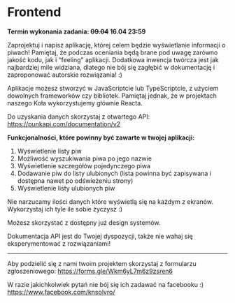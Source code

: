 # Frontend

**Termin wykonania zadania: ~~09.04~~ 16.04 23:59**

Zaprojektuj i napisz aplikację, której celem będzie wyświetlanie informacji o piwach! Pamiętaj, że podczas oceniania będą brane pod uwagę zarówno jakość kodu, jak i “feeling” aplikacji. Dodatkowa inwencja twórcza jest jak najbardziej mile widziana, dlatego nie bój się zagłębić w dokumentację i zaproponować autorskie rozwiązania! :)

Aplikacje możesz stworzyć w JavaScriptcie lub TypeScriptcie, z użyciem dowolnych frameworków czy bibliotek. Pamiętaj jednak, że w projektach naszego Koła wykorzystujemy głównie Reacta.

Do uzyskania danych skorzystaj z otwartego API: https://punkapi.com/documentation/v2 

**Funkcjonalności, które powinny być zawarte w twojej aplikacji:**

1. Wyświetlenie listy piw
2. Możliwość wyszukiwania piwa po jego nazwie
3. Wyświetlenie szczegółów pojedynczego piwa
4. Dodawanie piw do listy ulubionych (lista powinna być zapisywana i dostępna nawet po odświeżeniu strony)
5. Wyświetlenie listy ulubionych piw

Nie narzucamy ilości danych które wyświetlą się na każdym z ekranów. Wykorzystaj ich tyle ile sobie życzysz :)

Możesz skorzystać z dostępny już design systemów.

Dokumentacja API jest do Twojej dyspozycji, także nie wahaj się eksperymentować z rozwiązaniami!

---
Aby podzielić się z nami twoim projektem skorzystaj z formularzu zgłoszeniowego:
https://forms.gle/Wkm6yL7m6z9zsren6 

W razie jakichkolwiek pytań nie bój się ich zadawać na facebooku :) https://www.facebook.com/knsolvro/ 